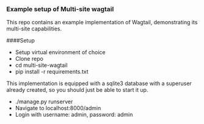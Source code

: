 ### Example setup of Multi-site wagtail

This repo contains an example implementation of Wagtail, demonstrating its multi-site capabilities.

####Setup

* Setup virtual environment of choice
* Clone repo
* cd multi-site-wagtail
* pip install -r requirements.txt

This implementation is equipped with a sqlite3 database with a superuser already created, so you should just be able to start it up.

* ./manage.py runserver
* Navigate to localhost:8000/admin
* Login with username: admin, password: admin
